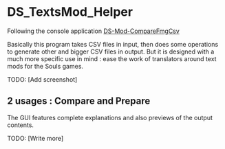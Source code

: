 # DS_TextsMod_Helper

Following the console application [DS-Mod-CompareFmgCsv](https://github.com/FrenzMcJ0hns0n/DS-Mod-CompareFmgCsv)

Basically this program takes CSV files in input, then does some operations to generate other and bigger CSV files in output.
But it is designed with a much more specific use in mind : ease the work of translators around text mods for the Souls games.

TODO: [Add screenshot]

## 2 usages : **Compare** and **Prepare**

The GUI features complete explanations and also previews of the output contents.

TODO: [Write more]
